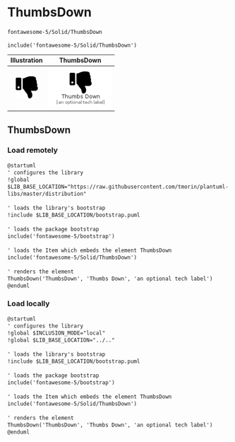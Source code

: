 # ThumbsDown


```text
fontawesome-5/Solid/ThumbsDown
```

```text
include('fontawesome-5/Solid/ThumbsDown')
```



| Illustration | ThumbsDown |
| :---: | :---: |
| ![illustration for Illustration](../../fontawesome-5/Solid/ThumbsDown.png) | ![illustration for ThumbsDown](../../fontawesome-5/Solid/ThumbsDown.Local.png) |




## ThumbsDown

### Load remotely
```plantuml
@startuml
' configures the library
!global $LIB_BASE_LOCATION="https://raw.githubusercontent.com/tmorin/plantuml-libs/master/distribution"

' loads the library's bootstrap
!include $LIB_BASE_LOCATION/bootstrap.puml

' loads the package bootstrap
include('fontawesome-5/bootstrap')

' loads the Item which embeds the element ThumbsDown
include('fontawesome-5/Solid/ThumbsDown')

' renders the element
ThumbsDown('ThumbsDown', 'Thumbs Down', 'an optional tech label')
@enduml
```

### Load locally
```plantuml
@startuml
' configures the library
!global $INCLUSION_MODE="local"
!global $LIB_BASE_LOCATION="../.."

' loads the library's bootstrap
!include $LIB_BASE_LOCATION/bootstrap.puml

' loads the package bootstrap
include('fontawesome-5/bootstrap')

' loads the Item which embeds the element ThumbsDown
include('fontawesome-5/Solid/ThumbsDown')

' renders the element
ThumbsDown('ThumbsDown', 'Thumbs Down', 'an optional tech label')
@enduml
```

